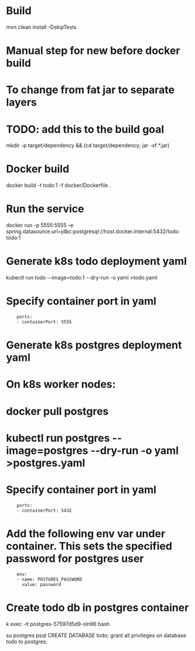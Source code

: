 # Build
mvn clean install -DskipTests

# Manual step for new before docker build
# To change from fat jar to separate layers
# TODO: add this to the build goal
mkdir -p target/dependency && (cd target/dependency; jar -xf *.jar)

# Docker build
docker build -t todo:1 -f docker/Dockerfile .

# Run the service
docker run -p 5555:5555 -e spring.datasource.url=jdbc:postgresql://host.docker.internal:5432/todo todo:1

# Generate k8s todo deployment yaml
kubectl run todo --image=todo:1 --dry-run -o yaml >todo.yaml
# Specify container port in yaml

        ports:
        - containerPort: 5555

# Generate k8s postgres deployment yaml
# On k8s worker nodes:
# docker pull postgres
# kubectl run postgres --image=postgres --dry-run -o yaml >postgres.yaml 
# Specify container port in yaml

        ports:
        - containerPort: 5432

# Add the following env var under container. This sets the specified password for postgres user

        env:
        - name: POSTGRES_PASSWORD
          value: password

# Create todo db in postgres container
k exec -it postgres-57597d5d9-sln96 bash

su postgres
psql
CREATE DATABASE todo;
grant all privileges on database todo to postgres;

